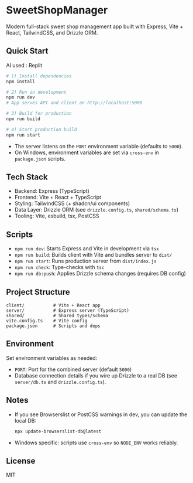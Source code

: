 # SweetShopManager

Modern full-stack sweet shop management app built with Express, Vite + React, TailwindCSS, and Drizzle ORM.

## Quick Start

AI used :
  Replit

```bash
# 1) Install dependencies
npm install

# 2) Run in development
npm run dev
# App serves API and client on http://localhost:5000

# 3) Build for production
npm run build

# 4) Start production build
npm run start
```

- The server listens on the `PORT` environment variable (defaults to `5000`).
- On Windows, environment variables are set via `cross-env` in `package.json` scripts.

## Tech Stack
- Backend: Express (TypeScript)
- Frontend: Vite + React + TypeScript
- Styling: TailwindCSS (+ shadcn/ui components)
- Data Layer: Drizzle ORM (see `drizzle.config.ts`, `shared/schema.ts`)
- Tooling: Vite, esbuild, tsx, PostCSS

## Scripts
- `npm run dev`: Starts Express and Vite in development via `tsx`
- `npm run build`: Builds client with Vite and bundles server to `dist/`
- `npm run start`: Runs production server from `dist/index.js`
- `npm run check`: Type-checks with `tsc`
- `npm run db:push`: Applies Drizzle schema changes (requires DB config)

## Project Structure
```
client/           # Vite + React app
server/           # Express server (TypeScript)
shared/           # Shared types/schema
vite.config.ts    # Vite config
package.json      # Scripts and deps
```

## Environment
Set environment variables as needed:
- `PORT`: Port for the combined server (default `5000`)
- Database connection details if you wire up Drizzle to a real DB (see `server/db.ts` and `drizzle.config.ts`).

## Notes
- If you see Browserslist or PostCSS warnings in dev, you can update the local DB:
  ```bash
  npx update-browserslist-db@latest
  ```
- Windows specific: scripts use `cross-env` so `NODE_ENV` works reliably.

## License
MIT
